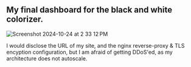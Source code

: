 ## My final dashboard for the black and white colorizer.
![Screenshot 2024-10-24 at 2 33 12 PM](https://github.com/user-attachments/assets/dd154853-41fd-4a54-a57f-644666adb953)

I would disclose the URL of my site, and the nginx reverse-proxy & TLS encyption configuration, but I am afraid of getting DDoS'ed, as my architecture does not autoscale.
